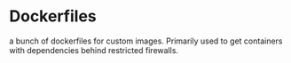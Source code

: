 # Dockerfiles
a bunch of dockerfiles for custom images. Primarily used to get containers with dependencies behind restricted firewalls.
